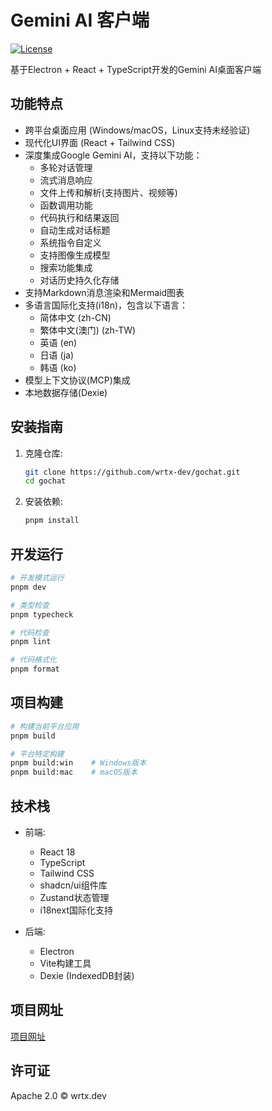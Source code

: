 # Gemini AI 客户端

[![License](https://img.shields.io/badge/license-Apache%202.0-blue.svg)](LICENSE)

基于Electron + React + TypeScript开发的Gemini AI桌面客户端

## 功能特点

- 跨平台桌面应用 (Windows/macOS，Linux支持未经验证)
- 现代化UI界面 (React + Tailwind CSS)
- 深度集成Google Gemini AI，支持以下功能：
  - 多轮对话管理
  - 流式消息响应
  - 文件上传和解析(支持图片、视频等)
  - 函数调用功能
  - 代码执行和结果返回
  - 自动生成对话标题
  - 系统指令自定义
  - 支持图像生成模型
  - 搜索功能集成
  - 对话历史持久化存储
- 支持Markdown消息渲染和Mermaid图表
- 多语言国际化支持(i18n)，包含以下语言：
  - 简体中文 (zh-CN)
  - 繁体中文(澳门) (zh-TW)
  - 英语 (en)
  - 日语 (ja)
  - 韩语 (ko)
- 模型上下文协议(MCP)集成
- 本地数据存储(Dexie)

## 安装指南

1. 克隆仓库:
   ```bash
   git clone https://github.com/wrtx-dev/gochat.git
   cd gochat
   ```

2. 安装依赖:
   ```bash
   pnpm install
   ```

## 开发运行

```bash
# 开发模式运行
pnpm dev

# 类型检查
pnpm typecheck

# 代码检查
pnpm lint

# 代码格式化
pnpm format
```

## 项目构建

```bash
# 构建当前平台应用
pnpm build

# 平台特定构建
pnpm build:win    # Windows版本
pnpm build:mac    # macOS版本
```

## 技术栈

- 前端:
  - React 18
  - TypeScript
  - Tailwind CSS
  - shadcn/ui组件库
  - Zustand状态管理
  - i18next国际化支持

- 后端:
  - Electron
  - Vite构建工具
  - Dexie (IndexedDB封装)

## 项目网址

[项目网址](https://ai.wrtx.dev/)

## 许可证

Apache 2.0 © wrtx.dev
